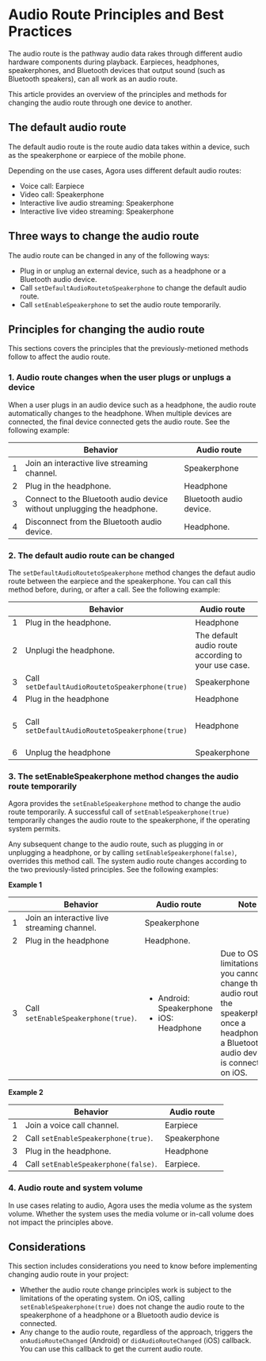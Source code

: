 # Audio Route Principles and Best Practices

The audio route is the pathway audio data rakes through different audio hardware components during playback. Earpieces, headphones, speakerphones, and Bluetooth devices that output sound (such as Bluetooth speakers), can all work as an audio route.

This article provides an overview of the principles and methods for changing the audio route through one device to another.

## The default audio route

The default audio route is the route audio data takes within a device, such as the speakerphone or earpiece of the mobile phone.

Depending on the use cases, Agora uses different default audio routes:
- Voice call: Earpiece
- Video call: Speakerphone
- Interactive live audio streaming: Speakerphone
- Interactive live video streaming: Speakerphone

## Three ways to change the audio route

The audio route can be changed in any of the following ways:
- Plug in or unplug an external device, such as a headphone or a Bluetooth audio device.
- Call `setDefaultAudioRoutetoSpeakerphone` to change the default audio route.
- Call `setEnableSpeakerphone` to set the audio route temporarily.

## Principles for changing the audio route

This sections covers the principles that the previously-metioned methods follow to affect the audio route.

### 1. Audio route changes when the user plugs or unplugs a device

When a user plugs in an audio device such as a headphone, the audio route automatically changes to the headphone. When multiple devices are connected, the final device connected gets the audio route. See the following example:

|  | Behavior | Audio route |
| -- | -- | -- |
| 1 | Join an interactive live streaming channel. | Speakerphone |
| 2 | Plug in the headphone. | Headphone |
| 3 | Connect to the Bluetooth audio device without unplugging the headphone. | Bluetooth audio device. |
| 4 | Disconnect from the Bluetooth audio device. | Headphone. |

### 2. The default audio route can be changed 

The `setDefaultAudioRoutetoSpeakerphone` method changes the defaut audio route between the earpiece and the speakerphone. You can call this method before, during, or after a call. See the following example:

|  | Behavior | Audio route | Note |
| -- | -- | -- | -- |
| 1 | Plug in the headphone. | Headphone |  |
| 2 | Unplugi  the headphone. | The default audio route according to your use case. |  |
| 3 | Call `setDefaultAudioRoutetoSpeakerphone(true)` | Speakerphone |  |
| 4 | Plug in the headphone | Headphone |  |
| 5 | Call `setDefaultAudioRoutetoSpeakerphone(true)` | Headphone | The `setDefaultAudioRoutetoSpeakerphone` method works for the audio route of the device only. |
| 6 | Unplug the headphone | Speakerphone |  |

### 3. The setEnableSpeakerphone method changes the audio route temporarily

Agora provides the `setEnableSpeakerphone` method to change the audio route temporarily. A successful call of `setEnableSpeakerphone(true)` temporarily changes the audio route to the speakerphone, if the operating system permits.

Any subsequent change to the audio route, such as plugging in or unplugging a headphone, or by calling `setEnableSpeakerphone(false)`, overrides this method call. The system audio route changes according to the two previously-listed principles. See the following examples:

**Example 1**

|  | Behavior | Audio route | Note |
| -- | -- | -- | -- |
| 1 | Join an interactive live streaming channel. | Speakerphone |  |
| 2 | Plug in the headphone | Headphone. |
| 3 | Call `setEnableSpeakerphone(true)`. | <ul><li>Android: Speakerphone</li><li>iOS: Headphone</li></ul> | Due to OS limitations, you cannot change the audio route to the speakerphone once a headphone or a Bluetooth audio device is connected on iOS. |

**Example 2**

|  | Behavior | Audio route |
| -- | -- | -- |
| 1 | Join a voice call channel. | Earpiece |
| 2 | Call `setEnableSpeakerphone(true)`. | Speakerphone |
| 3 | Plug in the headphone. | Headphone |
| 4 | Call `setEnableSpeakerphone(false)`. | Earpiece. |

### 4. Audio route and system volume

In use cases relating to audio, Agora uses the media volume as the system volume. Whether the system uses the media volume or in-call volume does not impact the principles above.

## Considerations

This section includes considerations you need to know before implementing changing audio route in your project:
- Whether the audio route change principles work is subject to the limitations of the operating system. On iOS, calling `setEnableSpeakerphone(true)` does not change the audio route to the speakerphone of a headphone or a Bluetooth audio device is connected.
- Any change to the audio route, regardless of the approach, triggers the `onAudioRouteChanged` (Android) or `didAudioRouteChanged` (iOS) callback. You can use this callback to get the current audio route.
